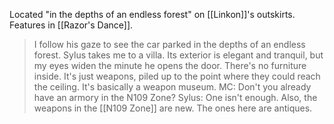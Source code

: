 Located "in the depths of an endless forest" on [[Linkon]]'s outskirts. Features in [[Razor's Dance]].

> I follow his gaze to see the car parked in the depths of an endless forest.
> Sylus takes me to a villa. Its exterior is elegant and tranquil, but my eyes widen the minute he opens the door.
> There's no furniture inside. It's just weapons, piled up to the point where they could reach the ceiling.
> It's basically a weapon museum.
> MC: Don't you already have an armory in the N109 Zone?
> Sylus: One isn't enough. Also, the weapons in the [[N109 Zone]] are new. The ones here are antiques.